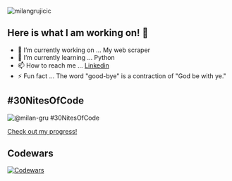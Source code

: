 <p align="left"> <img src="https://komarev.com/ghpvc/?username=milangrujicic&label=Stalkers&color=2ec27e&style=for-the-badge" alt="milangrujicic" /> </p>

## Here is what I am working on! 👋

- 🔭 I’m currently working on ... My web scraper
- 🌱 I’m currently learning ... Python
- 📫 How to reach me ... [Linkedin](https://www.linkedin.com/in/milan-grujicic-20ba05110/)
- ⚡ Fun fact ... The word "good-bye" is a contraction of "God be with ye."

## #30NitesOfCode
  ![@milan-gru #30NitesOfCode](https://www.codedex.io/api/petStatus?user=milan-gru)
  
  [Check out my progress!](https://www.codedex.io/@milan-gru/30-nites-of-code)

## Codewars
[![Codewars](https://www.codewars.com/users/MilanGrujicic/badges/large)](https://www.codewars.com/users/MilanGrujicic)
